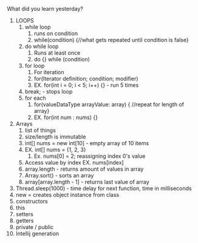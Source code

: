 What did you learn yesterday?

1. LOOPS
   1. while loop
      1. runs on condition
      2. while(condition) {//what gets repeated until condition is false}
   2. do while loop
      1. Runs at least once
      2. do {} while (condition)
   3. for loop
      1. For iteration
      2. for(Iterator definition; condition; modifier)
      3. EX. for(int i = 0; i < 5; i++) {} - run 5 times
   4. break; - stops loop
   5. for each
      1. for(valueDataType arrayValue: array) { //repeat for length of array}
      2. EX. for(int num : nums) {}
2. Arrays 
   1. list of things
   2. size/length is immutable
   3. int[] nums = new int[10] - empty array of 10 items
   4. EX. int[] nums = {1, 2, 3}
      1. Ex. nums[0] = 2; reassigning index 0's value
   5. Access value by index EX. nums[index]
   6. array.length - returns amount of values in array
   7. Array.sort() - sorts an array
   8. array[array.length - 1] - returns last value of array
3. Thread.sleep(1000) - time delay for next function, time in milliseconds
4. new = creates object instance from class
5. constructors
6. this
7. setters
8. getters
9. private / public
10. Intellij generation
